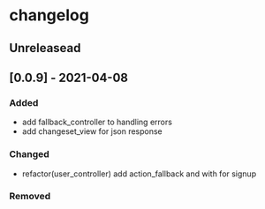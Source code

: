 # changelog

## Unreleasead

## [0.0.9] - 2021-04-08
### Added

- add fallback_controller to handling errors
- add changeset_view for json response

### Changed

- refactor(user_controller) add action_fallback and with for signup

### Removed